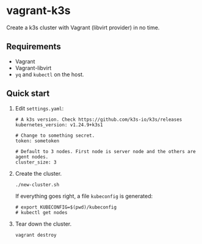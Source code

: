 # vagrant-k3s

Create a k3s cluster with Vagrant (libvirt provider) in no time.

## Requirements

- Vagrant
- Vagrant-libvirt
- `yq` and `kubectl` on the host.

## Quick start


1. Edit `settings.yaml`:

    ```
    # A k3s version. Check https://github.com/k3s-io/k3s/releases
    kubernetes_version: v1.24.9+k3s1
    
    # Change to something secret.
    token: sometoken
    
    # Default to 3 nodes. First node is server node and the others are agent nodes.
    cluster_size: 3
    ```

2. Create the cluster.

    ```
    ./new-cluster.sh
    ```

    If everything goes right, a file `kubeconfig` is generated:

    ```
    # export KUBECONFIG=$(pwd)/kubeconfig
    # kubectl get nodes
    ```

3. Tear down the cluster.

   ```
   vagrant destroy
   ```
